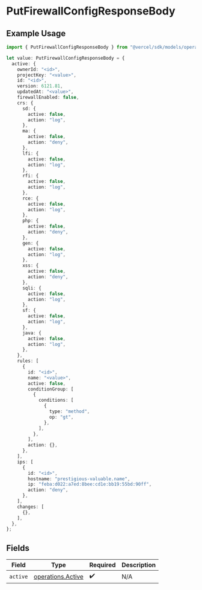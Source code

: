 # PutFirewallConfigResponseBody

## Example Usage

```typescript
import { PutFirewallConfigResponseBody } from "@vercel/sdk/models/operations/putfirewallconfig.js";

let value: PutFirewallConfigResponseBody = {
  active: {
    ownerId: "<id>",
    projectKey: "<value>",
    id: "<id>",
    version: 6121.81,
    updatedAt: "<value>",
    firewallEnabled: false,
    crs: {
      sd: {
        active: false,
        action: "log",
      },
      ma: {
        active: false,
        action: "deny",
      },
      lfi: {
        active: false,
        action: "log",
      },
      rfi: {
        active: false,
        action: "log",
      },
      rce: {
        active: false,
        action: "log",
      },
      php: {
        active: false,
        action: "deny",
      },
      gen: {
        active: false,
        action: "log",
      },
      xss: {
        active: false,
        action: "deny",
      },
      sqli: {
        active: false,
        action: "log",
      },
      sf: {
        active: false,
        action: "log",
      },
      java: {
        active: false,
        action: "log",
      },
    },
    rules: [
      {
        id: "<id>",
        name: "<value>",
        active: false,
        conditionGroup: [
          {
            conditions: [
              {
                type: "method",
                op: "gt",
              },
            ],
          },
        ],
        action: {},
      },
    ],
    ips: [
      {
        id: "<id>",
        hostname: "prestigious-valuable.name",
        ip: "feba:d022:a7ed:8bee:cd1e:bb19:55bd:90ff",
        action: "deny",
      },
    ],
    changes: [
      {},
    ],
  },
};
```

## Fields

| Field                                                  | Type                                                   | Required                                               | Description                                            |
| ------------------------------------------------------ | ------------------------------------------------------ | ------------------------------------------------------ | ------------------------------------------------------ |
| `active`                                               | [operations.Active](../../models/operations/active.md) | :heavy_check_mark:                                     | N/A                                                    |